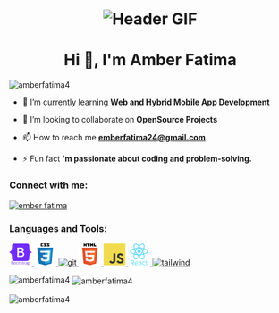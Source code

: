 <h1 align="center">
  <img src="https://encrypted-tbn0.gstatic.com/images?q=tbn:ANd9GcTY4BwEeHzS3HgDuh4TU5pRX6GvSqN5v542Jo8mVR9pubzu9so2KrcZ0V150osyXWmCuA&usqp=CAU" alt="Header GIF" width="900"/>
</h1>
<h1 align="center">Hi 👋, I'm Amber Fatima</h1>
<p align="left"> <img src="https://komarev.com/ghpvc/?username=amberfatima4&label=Profile%20views&color=0e75b6&style=flat" alt="amberfatima4" /> </p>

- 🌱 I’m currently learning **Web and Hybrid Mobile App Development**

- 👯 I’m looking to collaborate on **OpenSource Projects**

- 📫 How to reach me **emberfatima24@gmail.com**

- ⚡ Fun fact **'m passionate about coding and problem-solving.**

<h3 align="left">Connect with me:</h3>
<p align="left">
<a href="https://linkedin.com/in/ember fatima" target="blank"><img align="center" src="https://raw.githubusercontent.com/rahuldkjain/github-profile-readme-generator/master/src/images/icons/Social/linked-in-alt.svg" alt="ember fatima" height="30" width="40" /></a>
</p>

<h3 align="left">Languages and Tools:</h3>
<p align="left"> <a href="https://getbootstrap.com" target="_blank" rel="noreferrer"> <img src="https://raw.githubusercontent.com/devicons/devicon/master/icons/bootstrap/bootstrap-plain-wordmark.svg" alt="bootstrap" width="40" height="40"/> </a> <a href="https://www.w3schools.com/css/" target="_blank" rel="noreferrer"> <img src="https://raw.githubusercontent.com/devicons/devicon/master/icons/css3/css3-original-wordmark.svg" alt="css3" width="40" height="40"/> </a> <a href="https://git-scm.com/" target="_blank" rel="noreferrer"> <img src="https://www.vectorlogo.zone/logos/git-scm/git-scm-icon.svg" alt="git" width="40" height="40"/> </a> <a href="https://www.w3.org/html/" target="_blank" rel="noreferrer"> <img src="https://raw.githubusercontent.com/devicons/devicon/master/icons/html5/html5-original-wordmark.svg" alt="html5" width="40" height="40"/> </a> <a href="https://developer.mozilla.org/en-US/docs/Web/JavaScript" target="_blank" rel="noreferrer"> <img src="https://raw.githubusercontent.com/devicons/devicon/master/icons/javascript/javascript-original.svg" alt="javascript" width="40" height="40"/> </a> <a href="https://reactjs.org/" target="_blank" rel="noreferrer"> <img src="https://raw.githubusercontent.com/devicons/devicon/master/icons/react/react-original-wordmark.svg" alt="react" width="40" height="40"/> </a> <a href="https://tailwindcss.com/" target="_blank" rel="noreferrer"> <img src="https://www.vectorlogo.zone/logos/tailwindcss/tailwindcss-icon.svg" alt="tailwind" width="40" height="40"/> </a> </p>

<p><img align="left" src="https://github-readme-stats.vercel.app/api/top-langs?username=amberfatima4&show_icons=true&locale=en&layout=compact" alt="amberfatima4" /></p>

<p>&nbsp;<img align="center" src="https://github-readme-stats.vercel.app/api?username=amberfatima4&show_icons=true&locale=en" alt="amberfatima4" /></p>

<p><img align="center" src="https://github-readme-streak-stats.herokuapp.com/?user=amberfatima4&" alt="amberfatima4" /></p>


<!--
**AmberFatima4/AmberFatima4** is a ✨ _special_ ✨ repository because its `README.md` (this file) appears on your GitHub profile.

Here are some ideas to get you started:

- 🔭 I’m currently working on ...
- 🌱 I’m currently learning ...
- 👯 I’m looking to collaborate on ...
- 🤔 I’m looking for help with ...
- 💬 Ask me about ...
- 📫 How to reach me: ...
- 😄 Pronouns: ...
- ⚡ Fun fact: ...
-->
